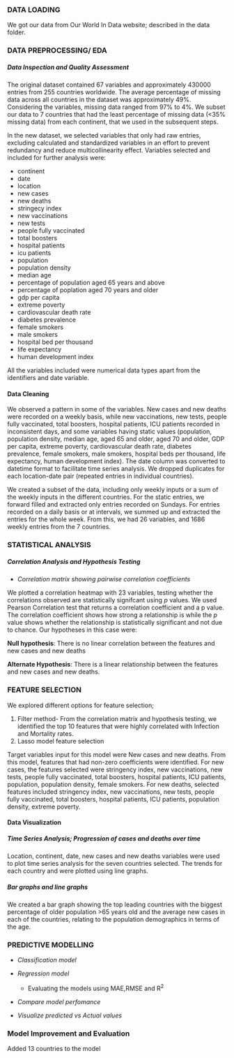 ### DATA LOADING
We got our data from Our World In Data website; described in the data  folder.

### DATA PREPROCESSING/ EDA
##### Data Inspection and Quality Assessment
The original dataset contained 67 variables and approximately 430000 entries from 255 countries worldwide. The average percentage of missing data across all countries in the dataset was approximately 49%. Considering the variables, missing data ranged from 97% to 4%. We subset our data to 7 countries that had the least percentage of missing data (<35% missing data) from each continent, that we used in the subsequent steps. 

In the new dataset, we selected variables that only had raw entries, excluding calculated and standardized variables in an effort to prevent redundancy and reduce multicollinearity effect.
Variables selected and included for further analysis were:  
- continent
- date
- location
- new cases
- new deaths
- stringecy index
- new vaccinations
- new tests
- people fully vaccinated
- total boosters
- hospital patients
- icu patients
- population
- population density
- median age
- percentage of population aged 65 years and above
- percentage of poplation aged 70 years and older
- gdp per capita
- extreme poverty
- cardiovascular death rate
- diabetes prevalence
- female smokers
- male smokers
- hospital bed per thousand
- life expectancy
- human development index

All the variables included were numerical data types apart from the identifiers and date variable.

#### Data Cleaning
We observed a pattern in some of the variables. New cases and new deaths were recorded on a weekly basis, while new vaccinations, new tests, people fully vaccinated, total boosters, hospital patients, ICU patients recorded in inconsistent days, and some variables having static values (population, population density, median age, aged 65 and older, aged 70 and older, GDP per capita, extreme poverty, cardiovascular death rate, diabetes prevalence, female smokers, male smokers, hospital beds per thousand, life expectancy, human development index). 
The date column was converted to datetime format to facilitate time series analysis. We dropped duplicates for each location-date pair (repeated entries in individual countries).

We created a subset of the data, including only weekly inputs or a sum of the weekly inputs in the different countries. For the static entries, we forward filled and extracted only entries recorded on Sundays. For entries recorded on a daily basis or at intervals, we summed up and extracted the entries for the whole week. 
From this, we had 26 variables, and 1686 weekly entries from the 7 countries. 
 
### STATISTICAL ANALYSIS
##### Correlation Analysis and Hypothesis Testing
- *Correlation matrix showing pairwise correlation coefficients*
  
We plotted a correlation heatmap with 23 variables, testing whether the correlations observed are statistically signifcant using *p* values. We used Pearson Correlation test that returns a correlation coefficient and a p value. The correlation coefficient shows how strong a relationship is while the *p* value shows whether the relationship is statistically significant and not due to chance. Our hypotheses in this case were: 

  **Null hypothesis**: There is no linear correlation between the features and new cases and new deaths
  
  **Alternate Hypothesis**: There is a linear relationship between the features and new cases and new deaths.

### FEATURE SELECTION
We explored different options for feature selection; 
1. Filter method- From the correlation matrix and hypothesis testing, we identified the top 10 features that were highly correlated with Infection and Mortality rates.
2. Lasso model feature selection
   
Target variables input for this model were New cases and new deaths.
From this model, features that had non-zero coefficients were identified.
For new cases, the features selected were stringency index, new vaccinations, new tests, people fully vaccinated, total boosters, hospital patients, ICU patients, population, population density, female smokers.
For new deaths, selected features included stringency index, new vaccinations, new tests, people fully vaccinated, total boosters, hospital patients, ICU patients, population density, extreme poverty.

#### Data Visualization
##### Time Series Analysis; Progression of cases and deaths over time
Location, continent, date, new cases and new deaths variables were used to plot time series analysis for the seven countries selected. The trends for each country and were plotted using line graphs.
##### Bar graphs and line graphs
We created a bar graph showing the top leading countries with the biggest percentage of older population >65 years old and the average new cases in each of the countries, relating to the population demographics in terms of the age. 

### PREDICTIVE MODELLING
- *Classification model*
- *Regression model*
  - Evaluating the models using MAE,RMSE and R<sup>2</sup>
  
- *Compare model perfomance*
- *Visualize predicted vs Actual values*
### Model Improvement and Evaluation
Added 13 countries to the model
